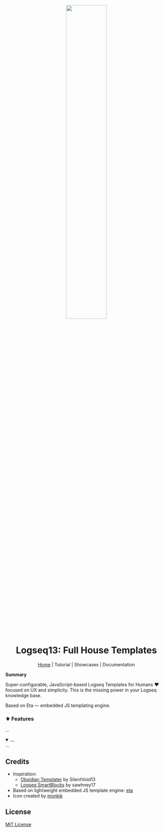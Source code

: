 <p align="center">
  <img align="center" width="50%" src="">
</p>

<h1 align="center" style="text-align: center; width: fit-content; margin-left: auto; margin-right: auto;">Logseq13: Full House Templates</h1>

<p align="center">
  <a href="https://github.com/stdword/logseq13-full-house-plugin">Home</a> |
  Tutorial | Showcases | Documentation
</p>

**Summary**

Super-configurable, JavaScript-based Logseq Templates for Humans ❤️ focused on UX and simplicity. This is the missing power in your Logseq knowledge base.

Based on Eta — embedded JS templating engine.


### ⚜️ Features
...


<details open>
  <summary><b>...</b></summary>
  ...
</details>



## Credits

- Inspiration:
  - [Obsidian Templater](https://github.com/SilentVoid13/Templater) by SilentVoid13
  - [Logseq SmartBlocks](https://github.com/sawhney17/logseq-smartblocks) by sawhney17
- Based on lightweight embedded JS template engine: [eta](https://github.com/eta-dev/eta)
- Icon created by <a href="https://www.flaticon.com/free-icon/web-design_1085802" title="Flaticon">monkik</a>

## License
[MIT License](https://github.com/stdword/logseq13-full-house-plugin/blob/main/LICENSE)
